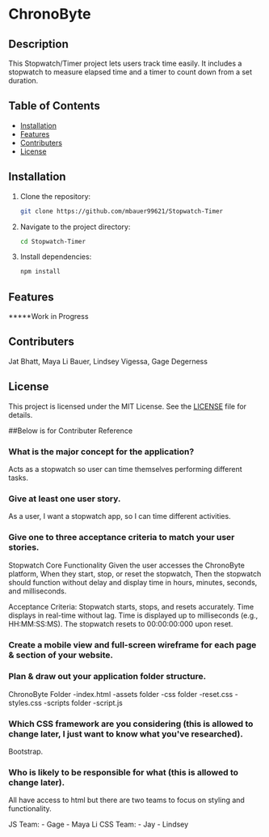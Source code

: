 # ChronoByte

## Description
This Stopwatch/Timer project lets users track time easily. It includes a stopwatch to measure elapsed time and a timer to count down from a set duration. 

## Table of Contents
- [Installation](#installation)
- [Features](#features)
- [Contributers](#contributers)
- [License](#license)

## Installation
1. Clone the repository:
   ```bash
   git clone https://github.com/mbauer99621/Stopwatch-Timer
   ```
2. Navigate to the project directory:
   ```bash
   cd Stopwatch-Timer
   ```
3. Install dependencies:
   ```bash
   npm install
   ```

## Features
   *****Work in Progress

## Contributers
Jat Bhatt, Maya Li Bauer, Lindsey Vigessa, Gage Degerness


## License
This project is licensed under the MIT License. See the [LICENSE](LICENSE) file for details.















##Below is for Contributer Reference


### What is the major concept for the application?
  Acts as a stopwatch so user can time themselves performing different tasks.
### Give at least one user story.
  As a user,
  I want a stopwatch app,
  so I can time different activities.
### Give one to three acceptance criteria to match your user stories.
Stopwatch Core Functionality
Given the user accesses the ChronoByte platform,
When they start, stop, or reset the stopwatch,
Then the stopwatch should function without delay and display time in hours, minutes, seconds, and milliseconds.

Acceptance Criteria:
Stopwatch starts, stops, and resets accurately.
Time displays in real-time without lag.
Time is displayed up to milliseconds (e.g., HH:MM:SS:MS).
The stopwatch resets to 00:00:00:000 upon reset.

### Create a mobile view and full-screen wireframe for each page & section of your website.

### Plan & draw out your application folder structure.
  ChronoByte Folder
    -index.html
    -assets folder
      -css folder
        -reset.css
        -styles.css
      -scripts folder
        -script.js
### Which CSS framework are you considering (this is allowed to change later, I just want to know what you've researched).
  Bootstrap.
### Who is likely to be responsible for what (this is allowed to change later).
  All have access to html but there are two teams to focus on styling and functionality.
  
  JS Team:
    - Gage
    - Maya Li
  CSS Team:
    - Jay
    - Lindsey
